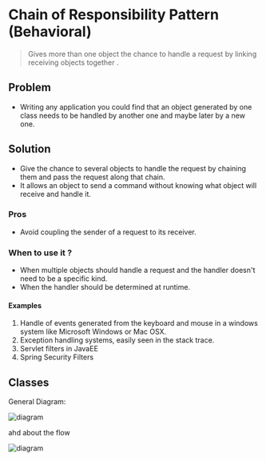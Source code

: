 # Chain of Responsibility Pattern (Behavioral)
> Gives more than one object the chance to handle a request by linking receiving objects together .

## Problem
- Writing any application you could find that an object generated by one class needs to be handled by another one and maybe later by a new one.

## Solution
- Give the chance to several objects to handle the request by chaining them and pass the request along that chain.
- It allows an object to send a command without knowing what object will receive and handle it.

### Pros
- Avoid coupling the sender of a request to its receiver.

### When to use it ?
- When multiple objects should handle a request and the handler doesn't need to be a specific kind.
- When the handler should be determined at runtime.

#### Examples

1. Handle of events generated from the keyboard and mouse in a windows system like Microsoft Windows or Mac OSX.
2. Exception handling systems, easily seen in the stack trace.
3. Servlet filters in JavaEE
4. Spring Security Filters

## Classes

General Diagram:

![diagram](http://i.imgur.com/onFgpdX.gif)

ahd about the flow

![diagram](http://i.imgur.com/QpFgMVE.jpg)
